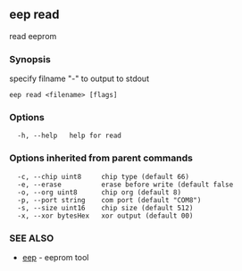 ## eep read

read eeprom

### Synopsis

specify filname "-" to output to stdout

```
eep read <filename> [flags]
```

### Options

```
  -h, --help   help for read
```

### Options inherited from parent commands

```
  -c, --chip uint8     chip type (default 66)
  -e, --erase          erase before write (default false
  -o, --org uint8      chip org (default 8)
  -p, --port string    com port (default "COM8")
  -s, --size uint16    chip size (default 512)
  -x, --xor bytesHex   xor output (default 00)
```

### SEE ALSO

* [eep](eep.md)	 - eeprom tool

